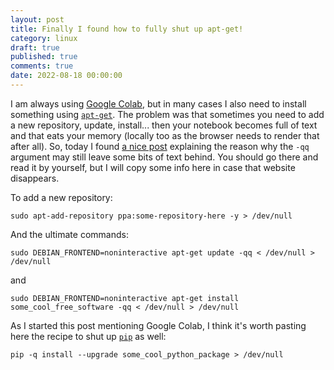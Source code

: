 ```yaml
---
layout: post
title: Finally I found how to fully shut up apt-get!
category: linux
draft: true
published: true
comments: true
date: 2022-08-18 00:00:00
---
```


I am always using [Google Colab](https://colab.research.google.com/), but in many cases I also need to install something using [`apt-get`](https://linux.die.net/man/8/apt-get). The problem was that sometimes you need to add a new repository, update, install... then your notebook becomes full of text and that eats your memory (locally too as the browser needs to render that after all). So, today I found [a nice post](https://peteris.rocks/blog/quiet-and-unattended-installation-with-apt-get/) explaining the reason why the `-qq` argument may still leave some bits of text behind. You should go there and read it by yourself, but I will copy some info here in case that website disappears.

To add a new repository:
```
sudo apt-add-repository ppa:some-repository-here -y > /dev/null
```

And the ultimate commands:
```
sudo DEBIAN_FRONTEND=noninteractive apt-get update -qq < /dev/null > /dev/null
```

and

```
sudo DEBIAN_FRONTEND=noninteractive apt-get install some_cool_free_software -qq < /dev/null > /dev/null
```

As I started this post mentioning Google Colab, I think it's worth pasting here the recipe to shut up [`pip`](https://pypi.org/project/pip/) as well:

```
pip -q install --upgrade some_cool_python_package > /dev/null
```